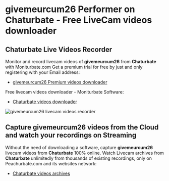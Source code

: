 # givemeurcum26 Performer on Chaturbate - Free LiveCam videos downloader

## Chaturbate Live Videos Recorder

Monitor and record livecam videos of **givemeurcum26** from **Chaturbate** with Moniturbate.com
Get a premium trial for free by just and only registering with your Email address:
* [givemeurcum26 Premium videos downloader](https://moniturbate.com/request-demo-licence-key.html)

Free livecam videos downloader - Moniturbate Software:
* [Chaturbate videos downloader](https://moniturbate.com/moniturbate-download-software.html)

![givemeurcum26 livecam videos recorder](https://peachurnet.com/templates/moniturbate-software.png)


## Capture givemeurcum26 videos from the Cloud and watch your recordings on Streaming

Without the need of downloading a software, capture **givemeurcum26** livecam videos from **Chaturbate** 100% online.
Watch Livecam archives from **Chaturbate** unlimitedly from thousands of existing recordings, only on Peachurbate.com and its websites network:
* [Chaturbate videos archives](https://peachurnet.com/)